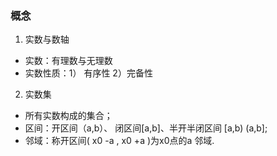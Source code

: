 ### 概念
1. 实数与数轴
* 实数：有理数与无理数
* 实数性质：1） 有序性 2）完备性

2. 实数集
* 所有实数构成的集合；
* 区间：开区间（a,b）、 闭区间[a,b]、半开半闭区间 [a,b) (a,b];
* 邻域：称开区间( x0 -a , x0 +a )为x0点的a 邻域.
